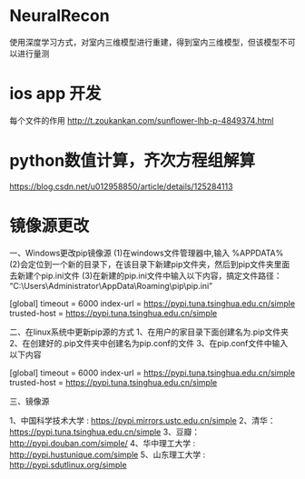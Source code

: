 # NeuralRecon
使用深度学习方式，对室内三维模型进行重建，得到室内三维模型，但该模型不可以进行量测
# ios app 开发
每个文件的作用 http://t.zoukankan.com/sunflower-lhb-p-4849374.html
# python数值计算，齐次方程组解算
https://blog.csdn.net/u012958850/article/details/125284113
# 镜像源更改
一、Windows更改pip镜像源
(1)在windows文件管理器中,输入 %APPDATA%
(2)会定位到一个新的目录下，在该目录下新建pip文件夹，然后到pip文件夹里面去新建个pip.ini文件
(3)在新建的pip.ini文件中输入以下内容，搞定文件路径：
“C:\Users\Administrator\AppData\Roaming\pip\pip.ini”

[global]
timeout = 6000
index-url = https://pypi.tuna.tsinghua.edu.cn/simple
trusted-host = https://pypi.tuna.tsinghua.edu.cn/simple

二、在linux系统中更新pip源的方式
1、在用户的家目录下面创建名为.pip文件夹
2、在创建好的.pip文件夹中创建名为pip.conf的文件
3、在pip.conf文件中输入以下内容

[global]
timeout = 6000
index-url = https://pypi.tuna.tsinghua.edu.cn/simple
trusted-host = https://pypi.tuna.tsinghua.edu.cn/simple

三、镜像源

1、中国科学技术大学 : https://pypi.mirrors.ustc.edu.cn/simple
2、清华：https://pypi.tuna.tsinghua.edu.cn/simple
3、豆瓣：http://pypi.douban.com/simple/
4、华中理工大学 : http://pypi.hustunique.com/simple
5、山东理工大学 : http://pypi.sdutlinux.org/simple
